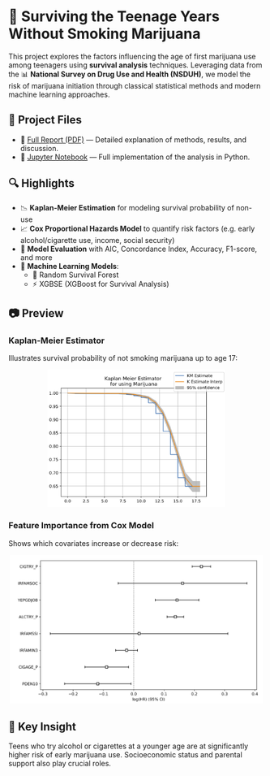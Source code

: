 # 🌱 Surviving the Teenage Years Without Smoking Marijuana

This project explores the factors influencing the age of first marijuana use among teenagers using **survival analysis** techniques. Leveraging data from the 📊 **National Survey on Drug Use and Health (NSDUH)**, we model the risk of marijuana initiation through classical statistical methods and modern machine learning approaches.

## 📂 Project Files

- 📄 [Full Report (PDF)](Report_Surviving_the_teenage_years_without_smoking_marijuana.pdf) — Detailed explanation of methods, results, and discussion.
- 📓 [Jupyter Notebook](Notebook_teen-marijuana-survival-analysis) — Full implementation of the analysis in Python.


## 🔍 Highlights
- 📉 **Kaplan-Meier Estimation** for modeling survival probability of non-use
- 📈 **Cox Proportional Hazards Model** to quantify risk factors (e.g. early alcohol/cigarette use, income, social security)
- 🧠 **Model Evaluation** with AIC, Concordance Index, Accuracy, F1-score, and more
- 🤖 **Machine Learning Models**:
  - 🌲 Random Survival Forest
  - ⚡ XGBSE (XGBoost for Survival Analysis)

## 📷 Preview

### Kaplan-Meier Estimator
Illustrates survival probability of not smoking marijuana up to age 17:
<div style="text-align: center;">
<img src="images/figure3_kaplan_meier.png" alt="Kaplan Meier Estimator" width="350"/>
</div>

### Feature Importance from Cox Model
Shows which covariates increase or decrease risk:
<div style="text-align: center;">
<img src="images/figure8_cox_loghr.png" alt="Cox Log HR" width="500"/>
</div>

## 📌 Key Insight
Teens who try alcohol or cigarettes at a younger age are at significantly higher risk of early marijuana use. Socioeconomic status and parental support also play crucial roles.

